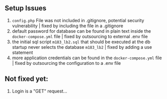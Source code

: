 ## Setup Issues

1. `config.php` File was not included in .gitignore, potential security vulnerability | fixed by including the file in a .gitignore
2. default password for database can be found in plain text inside the `docker-compose.yml` file | fixed by outsourcing to external .env file
3. the initial sql script `m183_lb2.sql` that should be executed at the db startup never selects the database `m183_lb2` | fixed by adding a use statement
4. more application credentials can be found in the `docker-compose.yml` file | fixed by outsourcing the configuration to a .env file

## Not fixed yet:
1. Login is a "GET" request... 